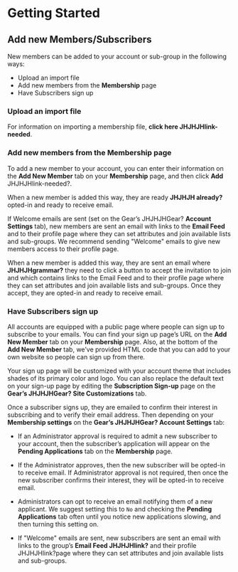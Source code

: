 # Getting Started

## Add new Members/Subscribers
<div id="gv-add-new-members"></div>

New members can be added to your account or sub-group in the following
ways:

* Upload an import file
* Add new members from the **Membership** page
* Have Subscribers sign up

### Upload an import file
<div id="gv-upload-an-import-file"></div>

For information on importing a membership file,
**click here JHJHJHlink-needed**.

### Add new members from the Membership page
<div id="gv-add-new-members-from-the-membership"></div>

To add a new member to your account, you can enter their information on
the **Add New Member** tab on your **Membership** page, and then click
**Add** JHJHJHlink-needed?.

<div class=”g4s”>

When a new member is added this way, they are ready **JHJHJH already?**
opted-in and ready to receive email.

If Welcome emails are sent (set on the Gear’s JHJHJHGear? **Account
Settings** tab), new members are sent an email with links to the
**Email Feed** and to their profile page where they can set attributes
and join available lists and sub-groups.
We recommend sending "Welcome" emails to give new members access to
their profile page.

</div> <!-- g4s -->

<div class="free sub">

When a new member is added this way, they are sent an email
where **JHJHJHgrammar?** they need to click a button to accept the
invitation to join and which contains links to the Email Feed and to
their profile page where they can set attributes and join available
lists and sub-groups.
Once they accept, they are opted-in and ready to receive email.

</div>

### Have Subscribers sign up
<div id="gv-have-subscribers-sign-up"></div>

All accounts are equipped with a public page where people can sign up to
subscribe to your emails.
You can find your sign up page’s URL on the **Add New Member** tab on
your **Membership** page.
Also, at the bottom of the **Add New Member** tab, we’ve provided HTML
code that you can add to your own website so people can sign up from
there.

Your sign up page will be customized with your account theme that
includes shades of its primary color and logo.
You can also replace the default text on your sign-up page by editing
the **Subscription Sign-up** page on the **Gear’s JHJHJHGear? Site
Customizations** tab.

Once a subscriber signs up, they are emailed to confirm their interest
in subscribing and to verify their email address.
Then depending on your **Membership settings** on the **Gear’s
JHJHJHGear? Account Settings** tab:

<div class=”subs g4s”>

* If an Administrator approval is required to admit a new subscriber to
your account, then the subscriber’s application will appear on the
**Pending Applications** tab on the **Membership** page.
* If the Administrator approves, then the new subscriber will be
opted-in to receive email.
If Administrator approval is not required, then once the new subscriber
confirms their interest, they will be opted-in to receive email. 

* Administrators can opt to receive an email notifying them of a new
applicant.
We suggest setting this to `No` and checking the **Pending
Applications** tab often until you notice new applications slowing,
and then turning this setting on.

* If "Welcome" emails are sent, new subscribers are sent an email with
links to the group’s **Email Feed JHJHJHlink?** and their
profile JHJHJHlink?page where they can set attributes and join
available lists and sub-groups.

</div> <!-- sub g4s>

<div class="free">

If "Welcome" emails are sent, new subscribers are sent an email with
inks to the group’s **Email Feed** and their profile page where they can
set attributes and join available lists and sub-groups.  

</div>

012345678901234567890123456789012345678901234567890123456789012345678901
